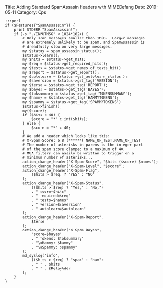 Title: Adding Standard SpamAssasin Headers with MIMEDefang
Date: 2019-05-11
Category: Ops

    :::perl
    if ($Features{"SpamAssassin"}) {
        print STDERR "SpamAssassin!";
        if (-s "./INPUTMSG" < 1024*1024) {
            # Only scan messages smaller than 1MiB.  Larger messages
            # are extremely unlikely to be spam, and SpamAssassin is
            # dreadfully slow on very large messages.
            my $status = spam_assassin_status();
            $status->learn();
            my $hits = $status->get_hits;
            my $req = $status->get_required_hits();
            my $tests = $status->get_names_of_tests_hit();
            my $report = $status->get_report();
            my $autolearn = $status->get_autolearn_status();
            my $saversion = $status->get_tag('VERSION');
            my $terse = $status->get_tag('REPORT');
            my $bayes = $status->get_tag('BAYES');
            my $toksummary = $status->get_tag('TOKENSUMMARY');
            my $hammy = $status->get_tag('HAMMYTOKENS');
            my $spammy = $status->get_tag('SPAMMYTOKENS');
            $status->finish();
            my($score);
            if ($hits < 40) {
                $score = "*" x int($hits);
            } else {
                $score = "*" x 40;
            }
            # We add a header which looks like this:
            # X-Spam-Score: 6.8 (******) NAME_OF_TEST,NAME_OF_TEST
            # The number of asterisks in parens is the integer part
            # of the spam score clamped to a maximum of 40.
            # MUA filters can easily be written to trigger on a
            # minimum number of asterisks...
            action_change_header("X-Spam-Score", "$hits ($score) $names");
            action_change_header("X-Spam-Level", "$score");
            action_change_header("X-Spam-Flag",
                ($hits > $req) ? "YES" : "NO"
            );
            action_change_header("X-Spam-Status",
                (($hits > $req) ? "Yes," : "No,")
                . " score=$hits"
                . " required=$req"
                . " tests=$names"
                . " version=$saversion"
                . " autolearn=$autolearn"
            );
            action_change_header("X-Spam-Report",
                $terse
            );
            action_change_header("X-Spam-Bayes",
                "score=$bayes"
                . " Tokens: $toksummary"
                . "\nHammy: $hammy"
                . "\nSpammy: $spammy"
            );
            md_syslog('info',
                (($hits > $req) ? "spam" : "ham")
                . " " . $hits
                . " " . $RelayAddr
            );
        }
    }




